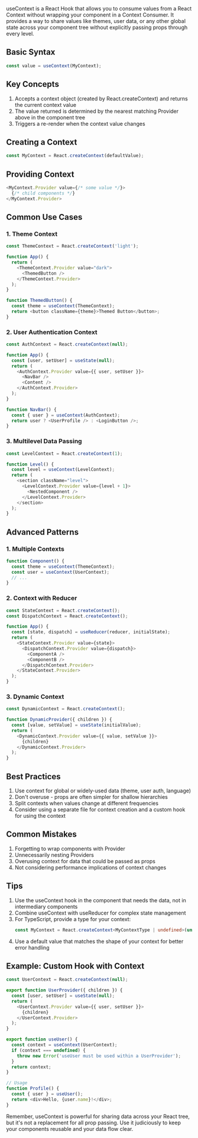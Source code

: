 useContext is a React Hook that allows you to consume values from a React Context without wrapping your component in a Context Consumer. It provides a way to share values like themes, user data, or any other global state across your component tree without explicitly passing props through every level.

## Basic Syntax

```javascript
const value = useContext(MyContext);
```

## Key Concepts

1. Accepts a context object (created by React.createContext) and returns the current context value
2. The value returned is determined by the nearest matching Provider above in the component tree
3. Triggers a re-render when the context value changes

## Creating a Context

```javascript
const MyContext = React.createContext(defaultValue);
```

## Providing Context

```javascript
<MyContext.Provider value={/* some value */}>
  {/* child components */}
</MyContext.Provider>
```

## Common Use Cases

### 1. Theme Context
```javascript
const ThemeContext = React.createContext('light');

function App() {
  return (
    <ThemeContext.Provider value="dark">
      <ThemedButton />
    </ThemeContext.Provider>
  );
}

function ThemedButton() {
  const theme = useContext(ThemeContext);
  return <button className={theme}>Themed Button</button>;
}
```

### 2. User Authentication Context
```javascript
const AuthContext = React.createContext(null);

function App() {
  const [user, setUser] = useState(null);
  return (
    <AuthContext.Provider value={{ user, setUser }}>
      <NavBar />
      <Content />
    </AuthContext.Provider>
  );
}

function NavBar() {
  const { user } = useContext(AuthContext);
  return user ? <UserProfile /> : <LoginButton />;
}
```

### 3. Multilevel Data Passing
```javascript
const LevelContext = React.createContext(1);

function Level() {
  const level = useContext(LevelContext);
  return (
    <section className="level">
      <LevelContext.Provider value={level + 1}>
        <NestedComponent />
      </LevelContext.Provider>
    </section>
  );
}
```

## Advanced Patterns

### 1. Multiple Contexts
```javascript
function Component() {
  const theme = useContext(ThemeContext);
  const user = useContext(UserContext);
  // ...
}
```

### 2. Context with Reducer
```javascript
const StateContext = React.createContext();
const DispatchContext = React.createContext();

function App() {
  const [state, dispatch] = useReducer(reducer, initialState);
  return (
    <StateContext.Provider value={state}>
      <DispatchContext.Provider value={dispatch}>
        <ComponentA />
        <ComponentB />
      </DispatchContext.Provider>
    </StateContext.Provider>
  );
}
```

### 3. Dynamic Context
```javascript
const DynamicContext = React.createContext();

function DynamicProvider({ children }) {
  const [value, setValue] = useState(initialValue);
  return (
    <DynamicContext.Provider value={{ value, setValue }}>
      {children}
    </DynamicContext.Provider>
  );
}
```

## Best Practices

1. Use context for global or widely-used data (theme, user auth, language)
2. Don't overuse - props are often simpler for shallow hierarchies
3. Split contexts when values change at different frequencies
4. Consider using a separate file for context creation and a custom hook for using the context

## Common Mistakes

1. Forgetting to wrap components with Provider
2. Unnecessarily nesting Providers
3. Overusing context for data that could be passed as props
4. Not considering performance implications of context changes

## Tips

1. Use the useContext hook in the component that needs the data, not in intermediary components
2. Combine useContext with useReducer for complex state management
3. For TypeScript, provide a type for your context:
   ```typescript
   const MyContext = React.createContext<MyContextType | undefined>(undefined);
   ```
4. Use a default value that matches the shape of your context for better error handling

## Example: Custom Hook with Context

```javascript
const UserContext = React.createContext(null);

export function UserProvider({ children }) {
  const [user, setUser] = useState(null);
  return (
    <UserContext.Provider value={{ user, setUser }}>
      {children}
    </UserContext.Provider>
  );
}

export function useUser() {
  const context = useContext(UserContext);
  if (context === undefined) {
    throw new Error('useUser must be used within a UserProvider');
  }
  return context;
}

// Usage
function Profile() {
  const { user } = useUser();
  return <div>Hello, {user.name}!</div>;
}
```

Remember, useContext is powerful for sharing data across your React tree, but it's not a replacement for all prop passing. Use it judiciously to keep your components reusable and your data flow clear.